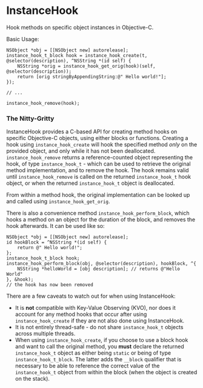 InstanceHook
============

Hook methods on specific object instances in Objective-C.

Basic Usage:

    NSObject *obj = [[NSObject new] autorelease];
    instance_hook_t_block hook = instance_hook_create(t, @selector(description), ^NSString *(id self) {
		NSString *orig = instance_hook_get_orig(hook)(self, @selector(description));
		return [orig stringByAppendingString:@" Hello world!"];
	});
	
	// ...
	
	instance_hook_remove(hook);

### The Nitty-Gritty

InstanceHook provides a C-based API for creating method hooks on specific Objective-C objects, using either blocks or functions. Creating a hook using `instance_hook_create` will hook the specified method *only* on the provided object, and only while it has not been deallocated. `instance_hook_remove` returns a reference-counted object representing the hook, of type `instance_hook_t` - which can be used to retrieve the original method implementation, and to remove the hook. The hook remains valid until `instance_hook_remove` is called on the returned `instance_hook_t` hook object, or when the returned `instance_hook_t` object is deallocated.

From within a method hook, the original implementation can be looked up and called using `instance_hook_get_orig`. 

There is also a convenience method `instance_hook_perform_block`, which hooks a method on an object for the duration of the block, and removes the hook afterwards. It can be used like so:

	NSObject *obj = [[NSObject new] autorelease];
	id hookBlock = ^NSString *(id self) {
		return @" Hello world!";
	};
	instance_hook_t_block hook;
	instance_hook_perform_block(obj, @selector(description), hookBlock, ^{
		NSString *helloWorld = [obj description]; // returns @"Hello World"
	}, &hook);
	// the hook has now been removed

There are a few caveats to watch out for when using InstanceHook:

* It is **not** compatible with Key-Value Observing (KVO), nor does it account for any method hooks that occur after using `instance_hook_create` if they are not also done using InstanceHook.
* It is not entirely thread-safe - do not share `instance_hook_t` objects across multiple threads.
* When using `instance_hook_create`, if you choose to use a block hook and want to call the original method, you **must** declare the returned `instance_hook_t` object as either being `static` or being of type `instance_hook_t_block`. The latter adds the `__block` qualifier that is necessary to be able to reference the correct value of the `instance_hook_t` object from within the block (when the object is created on the stack).
